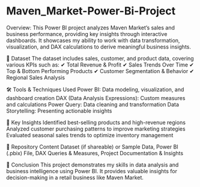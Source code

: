 # Maven_Market-Power-Bi-Project

Overview: This Power BI project analyzes Maven Market’s sales and business performance, providing key insights through interactive dashboards. It showcases my ability to work with data transformation, visualization, and DAX calculations to derive meaningful business insights.

📂 Dataset
The dataset includes sales, customer, and product data, covering various KPIs such as:
✔ Total Revenue & Profit
✔ Sales Trends Over Time
✔ Top & Bottom Performing Products
✔ Customer Segmentation & Behavior
✔ Regional Sales Analysis

🛠️ Tools & Techniques Used
Power BI: Data modeling, visualization, and dashboard creation
DAX (Data Analysis Expressions): Custom measures and calculations
Power Query: Data cleaning and transformation
Data Storytelling: Presenting actionable insights

📌 Key Insights
Identified best-selling products and high-revenue regions
Analyzed customer purchasing patterns to improve marketing strategies
Evaluated seasonal sales trends to optimize inventory management

🔗 Repository Content
Dataset (if shareable) or Sample Data,
Power BI (.pbix) File,
DAX Queries & Measures,
Project Documentation & Insights

🚀 Conclusion
This project demonstrates my skills in data analysis and business intelligence using Power BI. It provides valuable insights for decision-making in a retail business like Maven Market.

